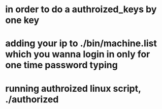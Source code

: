 # in order to do a authroized_keys by one key
# adding your ip to ./bin/machine.list which you wanna login in only for one time password typing
# running authroized linux script, ./authorized
